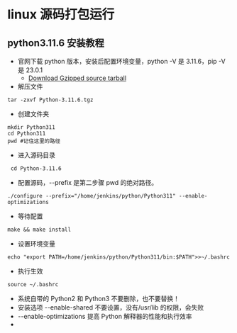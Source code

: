 # linux 源码打包运行

## python3.11.6 安装教程
- 官网下载 python 版本，安装后配置环境变量，python -V 是 3.11.6，pip -V 是 23.0.1
    - [Download Gzipped source tarball](https://www.python.org/ftp/python/3.11.6/Python-3.11.6.tgz)
- 解压文件
```
tar -zxvf Python-3.11.6.tgz
```
- 创建文件夹
```
mkdir Python311
cd Python311
pwd #记住这里的路径
```
- 进入源码目录
```
 cd Python-3.11.6
```
- 配置源码，--prefix 是第二步骤 pwd 的绝对路径。
```
./configure --prefix="/home/jenkins/python/Python311" --enable-optimizations
```
- 等待配置
```
make && make install
```
- 设置环境变量
```
echo "export PATH=/home/jenkins/python/Python311/bin:$PATH">>~/.bashrc
```
- 执行生效
```
source ~/.bashrc
```

- 系统自带的 Python2 和 Python3 不要删除，也不要替换！
- 安装选项 --enable-shared 不要设置，没有/usr/lib 的权限，会失败
- --enable-optimizations 提高 Python 解释器的性能和执行效率
- 